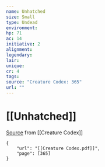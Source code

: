 ```yaml
---
name: Unhatched
size: Small
type: Undead
environment: 
hp: 71
ac: 14
initiative: 2
alignment: 
legendary: 
lair: 
unique: 
cr: 4
tags: 
source: "Creature Codex: 365"
url: ""
---
```

# [[Unhatched]]

[Source](zotero://open-pdf/library/items/NTNKJRHG?page=365) from [[Creature Codex]]

```pdf
{
	"url": "[[Creature Codex.pdf]]",
	"page": [365]
}
```

